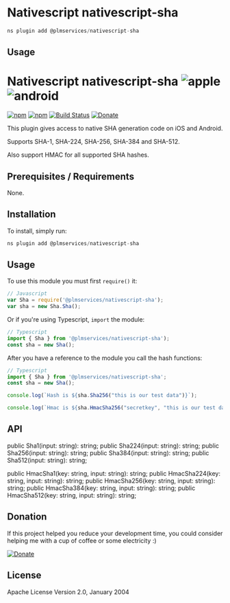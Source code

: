 # Nativescript nativescript-sha

```javascript
ns plugin add @plmservices/nativescript-sha
```

## Usage


# Nativescript nativescript-sha ![apple](https://cdn3.iconfinder.com/data/icons/picons-social/57/16-apple-32.png) ![android](https://cdn4.iconfinder.com/data/icons/logos-3/228/android-32.png)

[![npm](https://img.shields.io/npm/v/nativescript-sha.svg)](https://www.npmjs.com/package/nativescript-sha)
[![npm](https://img.shields.io/npm/dm/nativescript-sha.svg)](https://www.npmjs.com/package/nativescript-sha)
[![Build Status](https://travis-ci.org/mcgouganp/nativescript-sha.svg?branch=master)](https://travis-ci.org/mcgouganp/nativescript-sha)
[![Donate](https://img.shields.io/badge/Donate-PayPal-green.svg)](https://www.paypal.com/cgi-bin/webscr?cmd=_s-xclick&hosted_button_id=6D28NSTFXMQKQ)

This plugin gives access to native SHA generation code on iOS and Android.

Supports SHA-1, SHA-224, SHA-256, SHA-384 and SHA-512.

Also support HMAC for all supported SHA hashes.

## Prerequisites / Requirements

None.

## Installation

To install, simply run:

```javascript
ns plugin add @plmservices/nativescript-sha
```

## Usage

To use this module you must first `require()` it:

```javascript
// Javascript
var Sha = require('@plmservices/nativescript-sha');
var sha = new Sha.Sha();
```

Or if you're using Typescript, `import` the module:

```typescript
// Typescript
import { Sha } from '@plmservices/nativescript-sha');
const sha = new Sha();
```

After you have a reference to the module you call the hash functions:

```typescript
// Typescript
import { Sha } from '@plmservices/nativescript-sha';
const sha = new Sha();

console.log(`Hash is ${sha.Sha256("this is our test data")}`);

console.log(`Hmac is ${sha.HmacSha256("secretkey", "this is our test data")}`);
```

## API
public Sha1(input: string): string;
public Sha224(input: string): string;
public Sha256(input: string): string;
public Sha384(input: string): string;
public Sha512(input: string): string;

public HmacSha1(key: string, input: string): string;
public HmacSha224(key: string, input: string): string;
public HmacSha256(key: string, input: string): string;
public HmacSha384(key: string, input: string): string;
public HmacSha512(key: string, input: string): string;

## Donation
If this project helped you reduce your development time, you could consider helping me with a cup of coffee or some electricity :)

[![Donate](https://www.paypalobjects.com/en_AU/i/btn/btn_donateCC_LG.gif)](https://www.paypal.com/cgi-bin/webscr?cmd=_s-xclick&hosted_button_id=6D28NSTFXMQKQ)

## License

Apache License Version 2.0, January 2004
